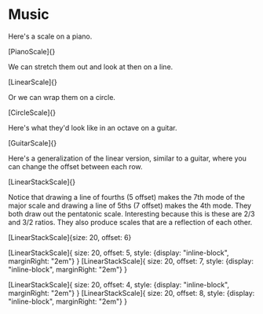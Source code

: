 # Music

Here's a scale on a piano.

[PianoScale]{}

We can stretch them out and look at then on a line.

[LinearScale]{}

Or we can wrap them on a circle.

[CircleScale]{}

Here's what they'd look like in an octave on a guitar.

[GuitarScale]{}

Here's a generalization of the linear version, similar to a guitar, where you can change the offset between each row.

[LinearStackScale]{}

Notice that drawing a line of fourths (5 offset) makes the 7th mode of the major scale and drawing a line of 5ths (7 offset) makes the 4th mode. They both draw out the pentatonic scale. Interesting because this is these are 2/3 and 3/2 ratios. They also produce scales that are a reflection of each other.

[LinearStackScale]{size: 20, offset: 6}

[LinearStackScale]{
	size: 20,
	offset: 5,
	style: {display: "inline-block", marginRight: "2em"}
}
[LinearStackScale]{
	size: 20,
	offset: 7,
	style: {display: "inline-block", marginRight: "2em"}
}



[LinearStackScale]{
	size: 20,
	offset: 4,
	style: {display: "inline-block", marginRight: "2em"}
}
[LinearStackScale]{
	size: 20,
	offset: 8,
	style: {display: "inline-block", marginRight: "2em"}
}

